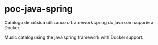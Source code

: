 # poc-java-spring
Catálogo de música utilizando o framework spring do java com suporte a Docker.

Music catalog using the java spring framework with Docker support.
